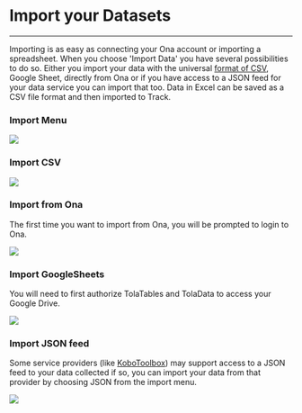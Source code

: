 # Import your Datasets

---

Importing is as easy as connecting your Ona account or importing a spreadsheet. When you choose 'Import Data' you have several possibilities to do so. Either you import your data with the universal [format of CSV](https://tola.hackpad.com/2rmFWcSWpn6#format-of-CSV), Google Sheet, directly from Ona or if you have access to a JSON feed for your data service you can import that too. Data in Excel can be saved as a CSV file format and then imported to Track.

### **Import Menu**

![](https://lh6.googleusercontent.com/KykA00lFKFXB_QURmRPzvZOZNMzkFuqXGNMEp63pNuvPQ0jH3sOuncXl5hFsjWTelsCKcq7irE09Av4q5hq4unHU49Iw5q7OmVXnAdQqebb3Koc9p-UA6KQ9CQ-IDWZeRz98lBhw)

### **Import CSV**

![](https://lh6.googleusercontent.com/LyFQyWcEOTkroVA0Im8gRLI9zeyi30SbHT6Yn2P_fC3LTW6n58nvPX4upGM9_waqZEqulVwA2V4LIK976kFMcJdsmLYAwF00Lay7nw0FQZBTA-Ur1xPiKkYmX3EVDyir4Dcl09R9)

### Import from Ona

The first time you want to import from Ona, you will be prompted to login to Ona.

![](https://lh6.googleusercontent.com/WOEKArnoRryAh7-KpjyFYwiWOjlvIeJvZSilRlxaKY4JEmeH2BKTSjkPSj8sGSK3u5DdiFDQlLirsICV06GIvZynyNkjhRvs_7QGq9iio_DKzkSoAMzJfSYAJ2LYq3SpqPAUYbFo)

### Import GoogleSheets

You will need to first authorize TolaTables and TolaData to access your Google Drive.

![](https://lh3.googleusercontent.com/fP-6NZknNrO7PECKlGtxkMvcUcRGp73gkfmEkeZ9t2FA1SrAj5Ji64aG6dzjurby_bqPbGgz8UiZbd5zZA76rydP26ABclWY99ae6BzbjHGK_lE0PDxbsZCunsPVf9OK_GzK6WH2)

### Import JSON feed

Some service providers \(like [KoboToolbox](http://www.kobotoolbox.org/)\) may support access to a JSON feed to your data collected if so, you can import your data from that provider by choosing JSON from the import menu.

![](https://lh5.googleusercontent.com/IuBJszwrMRoyIT7uoEbMVSz0n5ktPkcwEqTqEIv9FlGEWrZFgLdZVffgJKNLbg42qr69PMjjvtO9qKc0MBk1YK428mIRl60TXBso0UGfzDDQK7lkk4lFo_GRNHoYSGEhzJlO4Ak7)

